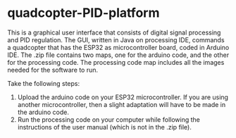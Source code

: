 # quadcopter-PID-platform

This is a graphical user interface that consists of digital signal processing and PID regulation. The GUI, written in Java on processing IDE, commands a quadcopter that has the ESP32 as microcontroller board, 
coded in Arduino IDE. The .zip file contains two maps, one for the arduino code, and the other for the processing code. The processing code map includes all the images needed for the software to run.

Take the following steps:
1.  Upload the arduino code on your ESP32 microcontroller. If you are using another microcontroller, then a slight adaptation will have to be made in the arduino code.
2.  Run the processing code on your computer while following the instructions of the user manual (which is not in the .zip file).

